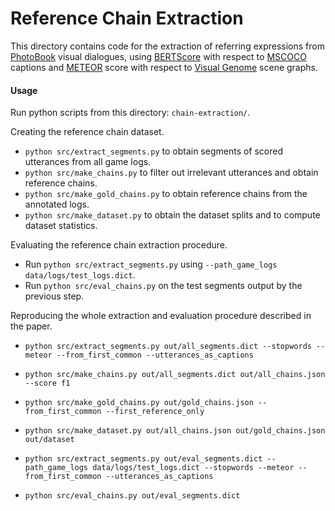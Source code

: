 # Reference Chain Extraction
This directory contains code for the extraction of referring expressions from [PhotoBook](https://dmg-photobook.github.io/index.html) visual dialogues, using [BERTScore](https://arxiv.org/abs/1904.09675) with respect to [MSCOCO](http://cocodataset.org/#home) captions and [METEOR](http://www.cs.cmu.edu/~alavie/METEOR/pdf/Lavie-Agarwal-2007-METEOR.pdf) score with respect to [Visual Genome](https://visualgenome.org) scene graphs.

#### Usage

Run python scripts from this directory: `chain-extraction/`.

Creating the reference chain dataset.
- `python src/extract_segments.py` to obtain segments of scored utterances from all game logs.
- `python src/make_chains.py` to filter out irrelevant utterances and obtain reference chains.
- `python src/make_gold_chains.py` to obtain reference chains from the annotated logs.
- `python src/make_dataset.py` to obtain the dataset splits and to compute dataset statistics.

Evaluating the reference chain extraction procedure.
- Run `python src/extract_segments.py` using `--path_game_logs data/logs/test_logs.dict`.
- Run `python src/eval_chains.py` on the test segments output by the previous step.

Reproducing the whole extraction and evaluation procedure described in the paper.
- `python src/extract_segments.py out/all_segments.dict --stopwords --meteor --from_first_common --utterances_as_captions`
- `python src/make_chains.py out/all_segments.dict out/all_chains.json --score f1`
- `python src/make_gold_chains.py out/gold_chains.json --from_first_common --first_reference_only`
- `python src/make_dataset.py out/all_chains.json out/gold_chains.json out/dataset`

- `python src/extract_segments.py out/eval_segments.dict --path_game_logs data/logs/test_logs.dict --stopwords --meteor --from_first_common --utterances_as_captions`
- `python src/eval_chains.py out/eval_segments.dict`